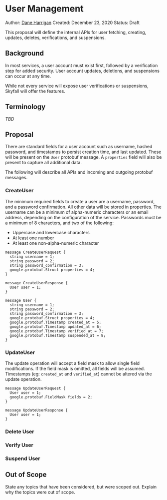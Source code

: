 # User Management

Author: [Dane Harrigan](https://github.com/dane)
Created: December 23, 2020
Status: Draft

This proposal will define the internal APIs for user fetching, creating,
updates, deletes, verifications, and suspensions. 

## Background

In most services, a user account must exist first, followed by a verification
step for added security. User account updates, deletions, and suspensions can
occur at any time.

While not every service will expose user verifications or suspensions, Skyfall
will offer the features.

## Terminology

_TBD_

## Proposal

There are standard fields for a user account such as username, hashed password,
and timestamps to persist creation time, and last updated. These will be present
on the `User` protobuf message. A `properties` field will also be present to
capture all additional data.

The following will describe all APIs and incoming and outgoing protobuf
messages.

### CreateUser

The minimum required fields to create a user are a username, password, and a
password confirmation. All other data will be stored in properties. The
username can be a minimum of alpha-numeric characters or an email address,
depending on the configuration of the service. Passwords must be a minimum of 8
characters, and two of the following:
- Uppercase and lowercase characters
- At least one number
- At least one non-alpha-numeric character

```
message CreateUserRequest {
  string username = 1;
  string password = 2;
  string password_confirmation = 3;
  google.protobuf.Struct properties = 4;
}

message CreateUserResponse {
  User user = 1;
}

message User {
  string username = 1;
  string password = 2;
  string password_confirmation = 3;
  google.protobuf.Struct properties = 4;
  google.protobuf.Timestamp created_at = 5;
  google.protobuf.Timestamp updated_at = 6;
  google.protobuf.Timestamp verified_at = 7;
  google.protobuf.Timestamp suspended_at = 8;
}
```

### UpdateUser

The update operation will accept a field mask to allow single field
modifications. If the field mask is omitted, all fields will be assumed.
Timestamps (eg: `created_at` and `verified_at`) cannot be altered via the
update operation.

```
message UpdateUserRequest {
  User user = 1;
  google.protobuf.FieldMask fields = 2;
}

message UpdateUserResponse {
  User user = 1;
}
```

### Delete User

### Verify User

### Suspend User



## Out of Scope

State any topics that have been considered, but were scoped out. Explain why
the topics were out of scope.
